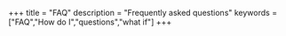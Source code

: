 +++
title = "FAQ"
description = "Frequently asked questions"
keywords = ["FAQ","How do I","questions","what if"]
+++



